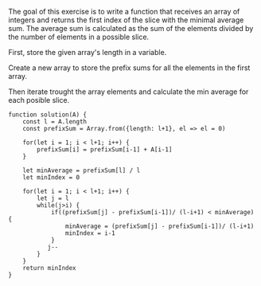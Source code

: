 The goal of this exercise is to write a function that receives an array of integers and returns the first index of the slice with the minimal average sum.
The average sum is calculated as the sum of the elements divided by the number of elements in a possible slice.

First, store the given array's length in a variable.

Create a new array to store the prefix sums for all the elements in the first array.

Then iterate trought the array elements and calculate the min average for each posible slice.



```
function solution(A) {
    const l = A.length
    const prefixSum = Array.from({length: l+1}, el => el = 0)

    for(let i = 1; i < l+1; i++) {
        prefixSum[i] = prefixSum[i-1] + A[i-1]
    }

    let minAverage = prefixSum[l] / l
    let minIndex = 0

    for(let i = 1; i < l+1; i++) {
        let j = l
        while(j>i) {
            if((prefixSum[j] - prefixSum[i-1])/ (l-i+1) < minAverage) {
                minAverage = (prefixSum[j] - prefixSum[i-1])/ (l-i+1)
                minIndex = i-1
            }
           j--
        }
    }
    return minIndex
}

```
